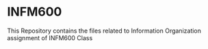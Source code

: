 # INFM600
This Repository contains the files related to Information Organization assignment of INFM600 Class
